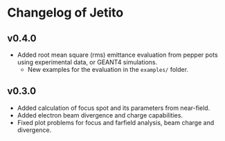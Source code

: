 # Changelog of Jetito

## v0.4.0
* Added root mean square (rms) emittance evaluation from pepper pots using experimental data, or GEANT4 simulations.
  * New examples for the evaluation in the `examples/` folder.

## v0.3.0
* Added calculation of focus spot and its parameters from near-field.
* Added electron beam divergence and charge capabilities.
* Fixed plot problems for focus and farfield analysis, beam charge and divergence.

